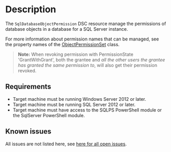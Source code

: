 # Description

The `SqlDatabaseObjectPermission` DSC resource manage the permissions
of database objects in a database for a SQL Server instance.

For more information about permission names that can be managed, see the
property names of the [ObjectPermissionSet](https://docs.microsoft.com/en-us/dotnet/api/microsoft.sqlserver.management.smo.objectpermissionset#properties) class.

>**Note:** When revoking permission with PermissionState 'GrantWithGrant', both the
>grantee and _all the other users the grantee has granted the same permission to_,
>will also get their permission revoked.

## Requirements

* Target machine must be running Windows Server 2012 or later.
* Target machine must be running SQL Server 2012 or later.
* Target machine must have access to the SQLPS PowerShell module or the
  SqlServer PowerShell module.

## Known issues

All issues are not listed here, see [here for all open issues](https://github.com/dsccommunity/SqlServerCustomDsc/issues?q=is%3Aissue+is%3Aopen+in%3Atitle+SqlDatabaseObjectPermission).
